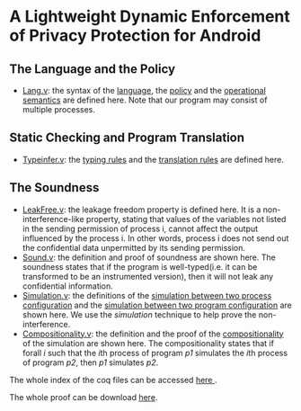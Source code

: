 # A Lightweight Dynamic Enforcement of Privacy Protection for Android


## The Language and the Policy
* [Lang.v](lib.lang.Lang.html): the syntax of the [language](lib.lang.Lang.html#lab3), 
    the [policy](lib.lang.Lang.html#lab2) and the
    [operational semantics](lib.lang.Lang.html#lab7) are defined here.
    Note that our program may consist of multiple processes.
## Static Checking and Program Translation
* [Typeinfer.v](lib.typechecking.Typeinfer.html): the [typing rules](lib.typechecking.Typeinfer.html#lab20) 
    and the [translation rules](lib.typechecking.Typeinfer.html#lab21) are
    defined here.

## The Soundness
* [LeakFree.v](lib.soundness.LeakFree.html): the leakage freedom property is
    defined here. It is a non-interference-like property, stating that 
    values of the variables not listed in the sending permission of process i,
    cannot affect the output influenced by the process i.
    In other words, process i does not send out the confidential data 
    unpermitted by its sending permission.
* [Sound.v](lib.soundness.Sound.html): the definition and proof of soundness are shown here. The
    soundness states that if the program is well-typed(i.e. it can be transformed
    to be an instrumented version), then it will not leak 
    any confidential information.
* [Simulation.v](lib.soundness.simulation.Simulation.html): the definitions of
    the [simulation between two process configuration](lib.soundness.simulation.Simulation.html#TSim) and
    the [simulation between two program configuration](lib.soundness.simulation.Simulation.html#PSim) are shown here.
    We use the *simulation* technique to help prove the non-interference.
* [Compositionality.v](lib.soundness.simulation.Compositionality.html): the
    definition and the proof of the [compositionality](lib.soundness.simulation.Compositionality.html#Compositionality) of the simulation are shown
    here. The compositionality states that if forall *i* such that the *i*th 
    process of program *p1* simulates the *i*th process of program *p2*,
    then *p1*  simulates *p2*.
    

The whole index of the coq files can be accessed [here ](index.html).

The whole proof can be download
[here](http://ssg.ustcsz.edu.cn/~zzp/research/android_security/android_security_proof.rar).
